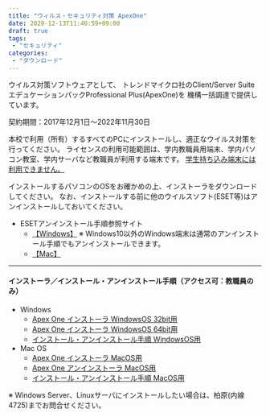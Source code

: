 ```yaml
---
title: "ウィルス・セキュリティ対策 ApexOne"
date: 2020-12-13T11:40:59+09:00
draft: true
tags:
 - "セキュリティ"
categories:
 - "ダウンロード"
---
```

ウイルス対策ソフトウェアとして、
トレンドマイクロ社のClient/Server SuiteエデュケーションパックProfessional Plus(ApexOne)を
機構一括調達で提供しています。
<!--more-->

契約期間：2017年12月1日～2022年11月30日

本校で利用（所有）するすべてのPCにインストールし、適正なウイルス対策を行ってください。
ライセンスの利用可能範囲は、学内教職員用端末、学内パソコン教室、学内サーバなど教職員が利用する端末です。
<u>学生持ち込み端末には利用できません。</u>

インストールするパソコンのOSをお確かめの上、インストーラをダウンロードしてください。
なお、インストールする前に他のウイルスソフト(ESET等)はアンインストールしておいてください。

- ESETアンインストール手順参照サイト
   - [【Windows】](https://eset-support.canon-its.jp/faq/show/2757?site_domain=business) 
   ※ Windows10以外のWindows端末は通常のアンインストール手順でもアンインストールできます。
   - [【Mac】](https://eset-support.canon-its.jp/faq/show/4305?site_domain=business)

----
#### インストーラ／インストール・アンインストール手順（アクセス可：教職員のみ）

- Windows
   - [Apex One インストーラ WindowsOS 32bit用]( https://grp2019.center.yuge.ac.jp/cgi-bin/cbgrn/grn.cgi/cabinet/download/-/agent_cloud_x86.zip?fid=13949&ticket=&hid=1368&.zip)	
   - [Apex One インストーラ WindowsOS 64bit用]( https://grp2019.center.yuge.ac.jp/cgi-bin/cbgrn/grn.cgi/cabinet/download/-/agent_cloud_x64.zip?fid=13950&ticket=&hid=1368&.zip)
   - [インストール・アンインストール手順 WindowsOS用]( /downloads/virus/manual_windows.pdf)
- Mac OS
   - [Apex One インストーラ MacOS用]( https://grp2019.center.yuge.ac.jp/cgi-bin/cbgrn/grn.cgi/cabinet/download/-/tmsminstall.zip?fid=13951&ticket=&hid=1368&.zip)
   - [Apex One アンインストーラ MacOS用]( https://grp2019.center.yuge.ac.jp/cgi-bin/cbgrn/grn.cgi/cabinet/download/-/tmsmuninstall.zip?fid=13952&ticket=&hid=1368&.zip)
   - [インストール・アンインストール手順 MacOS用]( /downloads/virus/manual_mac.pdf)

※ Windows Server、Linuxサーバにインストールしたい場合は、柏原(内線4725)までお問合せください。
